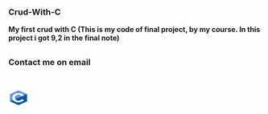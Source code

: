 ### Crud-With-C
<strong> My first crud with C (This is my code of final project, by my course. In this project i got 9,2 in the final note)</strong>

## 

### Contact me on email

##

<div align="left" style="display: inline_block"><br>
    <img align="center" alt="Th-C" height="30" width="40" src="https://raw.githubusercontent.com/devicons/devicon/master/icons/c/c-original.svg">
  </div>

